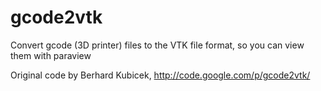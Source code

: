 gcode2vtk
=========

Convert gcode (3D printer) files to the VTK file format, so you can view them with paraview

Original code by Berhard Kubicek, 
http://code.google.com/p/gcode2vtk/


